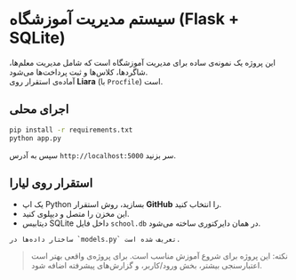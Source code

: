# سیستم مدیریت آموزشگاه (Flask + SQLite)

این پروژه یک نمونه‌ی ساده برای مدیریت آموزشگاه است که شامل مدیریت معلم‌ها، شاگردها، کلاس‌ها و ثبت پرداخت‌ها می‌شود.  
آماده‌ی استقرار روی **Liara** (با `Procfile`) است.

## اجرای محلی
```bash
pip install -r requirements.txt
python app.py
```
سپس به آدرس `http://localhost:5000` سر بزنید.

## استقرار روی لیارا
- یک اپ Python بسازید، روش استقرار **GitHub** را انتخاب کنید.
- این مخزن را متصل و دیپلوی کنید.
- دیتابیس SQLite داخل فایل `school.db` در همان دایرکتوری ساخته می‌شود.
```
ساختار داده‌ها در `models.py` تعریف شده است.
```

> نکته: این پروژه برای شروع آموزش مناسب است. برای پروژه‌ی واقعی بهتر است اعتبارسنجی بیشتر، بخش ورود/کاربر، و گزارش‌های پیشرفته اضافه شود.

